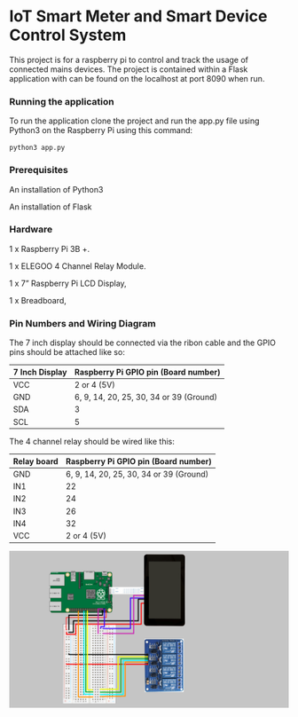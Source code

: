 # IoT Smart Meter and Smart Device Control System

This project is for a raspberry pi to control and track the usage of connected mains devices.  The project is contained within a Flask application with can be found on the localhost at port 8090 when run.

### Running the application
To run the application clone the project and run the app.py file using Python3 on the Raspberry Pi using this command:
```console
python3 app.py
```

### Prerequisites
An installation of Python3

An installation of Flask

### Hardware
1 x Raspberry Pi 3B +.

1 x ELEGOO 4 Channel Relay Module.

1 x 7” Raspberry Pi LCD Display,

1 x Breadboard,


###  Pin Numbers and Wiring Diagram
The 7 inch display should be connected via the ribon cable and the GPIO pins should be attached like so:

7 Inch Display | Raspberry Pi GPIO pin (Board number)
 --- | ---
 VCC | 2 or 4 (5V)
 GND | 6, 9, 14, 20, 25, 30, 34 or 39 (Ground)
 SDA | 3
 SCL | 5

The 4 channel relay should be wired like this:

Relay board | Raspberry Pi GPIO pin (Board number)
 --- | ---
 GND | 6, 9, 14, 20, 25, 30, 34 or 39 (Ground)
 IN1 | 22
 IN2 | 24
 IN3 | 26
 IN4 | 32
 VCC | 2 or 4 (5V)


![alt text](https://github.com/KristianTan/IoTSmartMeter/blob/master/Wiring%20Diagram.png "Wiring diagram")
